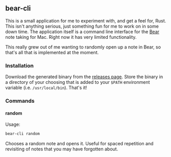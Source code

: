 ## bear-cli

This is a small application for me to experiment with, and get a feel for, Rust. This isn't anything serious, just something fun for me to work on in some down time. The application itself is a command line interface for the [Bear](https://bear.app/) note taking for Mac. Right now it has very limited functionality.

This really grew out of me wanting to randomly open up a note in Bear, so that's all that is implemented at the moment.

### Installation

Download the generated binary from the [releases page](https://github.com/jerkeeler/bear-cli/releases). Store the binary in a directory of your choosing that is added to your `$PATH` environment variable (i.e. `/usr/local/bin`). That's it!

### Commands

#### random

Usage:

```bash
bear-cli random
```

Chooses a random note and opens it. Useful for spaced repetition and revisiting of notes that you may have forgotten about.
